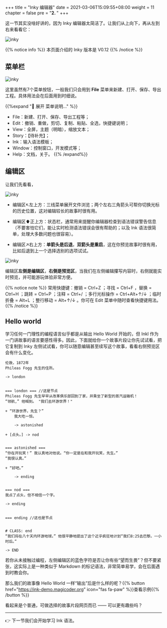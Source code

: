 +++
title = "Inky 编辑器"
date = 2021-03-06T15:09:55+08:00
weight = 11
chapter = false
pre = "<b>2. </b>"
+++

这一节其实没啥好讲的，因为 Inky 编辑器太简洁了。让我们从上向下，再从左到右来看看它：

![inky](/images/learn/inky.png)

{{% notice info %}}
本页面介绍的 Inky 版本是 V0.12
{{% /notice %}}


## 菜单栏

![inky](/images/learn/inky1.png)

这里虽然有7个菜单按钮，一般我们只会用到 **File** 菜单来新建、打开、保存、导出工程。具体用法会在后面用到时细说。

{{%expand "🔎 展开 菜单说明…" %}}
- File：新建、打开、保存、导出工程等；
- Edit：撤销、重做，剪切、复制、粘贴、全选，快捷键说明；
- View：全屏，主题（明暗），缩放文本；
- Story：【待补充】；
- Ink：输入语法模板；
- Window：控制窗口，开发模式等；
- Help：文档，关于。
  {{% /expand%}}

## 编辑区

让我们先看看，

![inky](/images/learn/inky2.png)

- 编辑区↖左上方：三线菜单展开文件浏览；两个左右三角箭头可帮你切换光标的历史位置，这对编辑较长的故事时很有用。

- 编辑区⬆正上方：状态栏，通常用来提醒你编辑器检查到语法错误警告信息（不要害怕它们，能让实时检测语法错误会很有帮助的；以及 Ink 语法很简单，处理大多数问题也很容易）。

- 编辑区↗右上方：**单箭头是后退**，**双箭头是重启**，这在你预览故事时很有用，比如后退到上一个选择选别的选项试试。

![inky](/images/learn/inky3.gif)

编辑区**左侧是编辑区**，**右侧是预览区**，当我们在左侧编辑攥写内容时，右侧就能实时预览，并可能游玩体验非常方便。

{{% notice note %}}
常用快捷键：撤销 = Ctrl+Z ；寻找 = Ctrl+F ，替换 = Ctrl+H ；跳转 = Ctrl+P ；注释 = Ctrl+/ ；多行光标操作 = Ctrl+Alt+↑/↓ ；临时折叠 = Alt+L ；整行移动 = Alt+↑/↓ 。你可在 Edit 菜单中随时查看快捷键用法。
{{% /notice %}}


## Hello world

学习任何一门理性的编程语言似乎都是从输出 Hello World 开始的，但 Inkl 作为一门讲故事的语言要感性得多。因此，下面就给你一个故事片段让你先试试看，把它复制到 Inky 左侧试试看，你可以随意编辑甚至续写这个故事，看看右侧预览区会有什么变化。

```
伦敦，1872年
Phileas Fogg 先生的住所。

-> london


=== london === //这是节点
Phileas Fogg 先生早早从改革俱乐部回到了家，并乘坐了新型的蒸汽运输机！   
“领航,” 他喊到。 "我们去环游世界！"

+ “环游世界，先生？” 
    我大吃一惊。
    
    -> astonished
    
+ [点头。] -> nod


=== astonished ===
“你在开玩笑！” 我认真地对他说。“你一定是在和我开玩笑，先生。” 
“我很认真。” 

+ “好吧。”

    -> ending


=== nod ===
我点了点头，但不相信一个字。

-> ending


=== ending //这也是节点


# CLASS: end
“我们将在八十天内环游地球。” 他很平静地提出了这个近乎疯狂地计划“我们8:25去巴黎。一小时后。”

-> END

```

若你从未接触过编程，左侧编辑区的蓝色字符是否让你有些“望而生畏”？但不要紧张，这实际上是一种类似于 Markdown 的标记语法，非常简单易学，会在后面遇到时教会你。

那么我们的故事像 Hello World 一样“输出”后是什么样的呢？{{% button href="https://ink-demo.magicoder.org" icon="fas fa-paw" %}}查看示例{{% /button %}}

看起来是个普通，可做选择的故事片段网页而已 —— 可以更有趣些吗？

---

👉 下一节我们会开始学习 Ink 语法。
